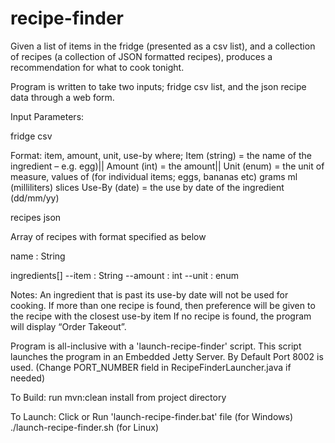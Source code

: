 # recipe-finder

Given a list of items in the fridge (presented as a csv list), and a collection of recipes (a collection of JSON formatted recipes), produces a recommendation for what to cook tonight.

Program is written to take two inputs; fridge csv list, and the json recipe data through a web form. 

Input Parameters:

fridge csv

Format: item, amount, unit, use-by
where;
Item (string) = the name of the ingredient – e.g. egg)||
Amount (int) = the amount||
Unit (enum) = the unit of measure, 
values of (for individual items; eggs, bananas etc) grams
ml (milliliters)
slices
Use-By (date) = the use by date of the ingredient (dd/mm/yy)


recipes json

Array of recipes with format specified as below

name : String

ingredients[]
--item : String
--amount : int
--unit : enum

Notes:
An ingredient that is past its use-by date will not be used for cooking.
If more than one recipe is found, then preference will be given to the recipe with the closest use-by item
If no recipe is found, the program will display “Order Takeout”.

Program is all-inclusive with a 'launch-recipe-finder' script. This script launches the program in an Embedded Jetty Server. 
By Default Port 8002 is used. (Change PORT_NUMBER field in RecipeFinderLauncher.java if needed)



To Build:
run mvn:clean install from project directory

To Launch:
Click or Run 'launch-recipe-finder.bat' file (for Windows)
./launch-recipe-finder.sh (for Linux)

